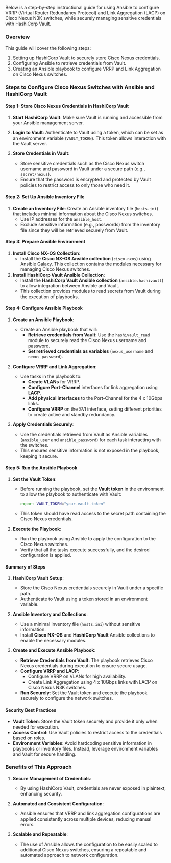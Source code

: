 Below is a step-by-step instructional guide for using Ansible to configure VRRP (Virtual Router Redundancy Protocol) and Link Aggregation (LACP) on Cisco Nexus N3K switches, while securely managing sensitive credentials with HashiCorp Vault.

### Overview

This guide will cover the following steps:

1. Setting up HashiCorp Vault to securely store Cisco Nexus credentials.
2. Configuring Ansible to retrieve credentials from Vault.
3. Creating an Ansible playbook to configure VRRP and Link Aggregation on Cisco Nexus switches.

### Steps to Configure Cisco Nexus Switches with Ansible and HashiCorp Vault

#### Step 1: Store Cisco Nexus Credentials in HashiCorp Vault

1. **Start HashiCorp Vault**: Make sure Vault is running and accessible from your Ansible management server.
    
2. **Login to Vault**: Authenticate to Vault using a token, which can be set as an environment variable (`VAULT_TOKEN`). This token allows interaction with the Vault server.
    
3. **Store Credentials in Vault**:
    
    * Store sensitive credentials such as the Cisco Nexus switch username and password in Vault under a secure path (e.g., `secret/nexus`).
    * Ensure that the password is encrypted and protected by Vault policies to restrict access to only those who need it.

#### Step 2: Set Up Ansible Inventory File

1. **Create an Inventory File**: Create an Ansible inventory file (`hosts.ini`) that includes minimal information about the Cisco Nexus switches.
    * Use IP addresses for the `ansible_host`.
    * Exclude sensitive information (e.g., passwords) from the inventory file since they will be retrieved securely from Vault.

#### Step 3: Prepare Ansible Environment

1. **Install Cisco NX-OS Collection**:
    * Install the **Cisco NX-OS Ansible collection** (`cisco.nxos`) using Ansible Galaxy. This collection contains the modules necessary for managing Cisco Nexus switches.
2. **Install HashiCorp Vault Ansible Collection**:
    * Install the **HashiCorp Vault Ansible collection** (`ansible.hashivault`) to allow integration between Ansible and Vault.
    * This collection provides modules to read secrets from Vault during the execution of playbooks.

#### Step 4: Configure Ansible Playbook

1. **Create an Ansible Playbook**:
    
    * Create an Ansible playbook that will:
        * **Retrieve credentials from Vault**: Use the `hashivault_read` module to securely read the Cisco Nexus username and password.
        * **Set retrieved credentials as variables** (`nexus_username` and `nexus_password`).
2. **Configure VRRP and Link Aggregation**:
    
    * Use tasks in the playbook to:
        * **Create VLANs** for VRRP.
        * **Configure Port-Channel** interfaces for link aggregation using **LACP**.
        * **Add physical interfaces** to the Port-Channel for the 4 x 10Gbps links.
        * **Configure VRRP** on the SVI interface, setting different priorities to create active and standby redundancy.
3. **Apply Credentials Securely**:
    
    * Use the credentials retrieved from Vault as Ansible variables (`ansible_user` and `ansible_password`) for each task interacting with the switches.
    * This ensures sensitive information is not exposed in the playbook, keeping it secure.

#### Step 5: Run the Ansible Playbook

1. **Set the Vault Token**:
    
    * Before running the playbook, set the **Vault token** in the environment to allow the playbook to authenticate with Vault:
        
        ```bash
        export VAULT_TOKEN="your-vault-token"
        ```
        
    * This token should have read access to the secret path containing the Cisco Nexus credentials.
2. **Execute the Playbook**:
    
    * Run the playbook using Ansible to apply the configuration to the Cisco Nexus switches.
    * Verify that all the tasks execute successfully, and the desired configuration is applied.

#### Summary of Steps

1. **HashiCorp Vault Setup**:
    
    * Store the Cisco Nexus credentials securely in Vault under a specific path.
    * Authenticate to Vault using a token stored in an environment variable.
2. **Ansible Inventory and Collections**:
    
    * Use a minimal inventory file (`hosts.ini`) without sensitive information.
    * Install **Cisco NX-OS** and **HashiCorp Vault** Ansible collections to enable the necessary modules.
3. **Create and Execute Ansible Playbook**:
    
    * **Retrieve Credentials from Vault**: The playbook retrieves Cisco Nexus credentials during execution to ensure secure usage.
    * **Configure VRRP and LACP**:
        * Configure VRRP on VLANs for high availability.
        * Create Link Aggregation using 4 x 10Gbps links with LACP on Cisco Nexus N3K switches.
    * **Run Securely**: Set the Vault token and execute the playbook securely to configure the network switches.

#### Security Best Practices

* **Vault Token**: Store the Vault token securely and provide it only when needed for execution.
* **Access Control**: Use Vault policies to restrict access to the credentials based on roles.
* **Environment Variables**: Avoid hardcoding sensitive information in playbooks or inventory files. Instead, leverage environment variables and Vault for secure handling.

### Benefits of This Approach

1. **Secure Management of Credentials**:
    
    * By using HashiCorp Vault, credentials are never exposed in plaintext, enhancing security.
2. **Automated and Consistent Configuration**:
    
    * Ansible ensures that VRRP and link aggregation configurations are applied consistently across multiple devices, reducing manual errors.
3. **Scalable and Repeatable**:
    
    * The use of Ansible allows the configuration to be easily scaled to additional Cisco Nexus switches, ensuring a repeatable and automated approach to network configuration.
